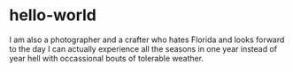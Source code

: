 # hello-world

I am also a photographer and a crafter who hates Florida and looks forward to the day I can actually experience all the seasons in one year instead of year hell with occassional bouts of tolerable weather.
